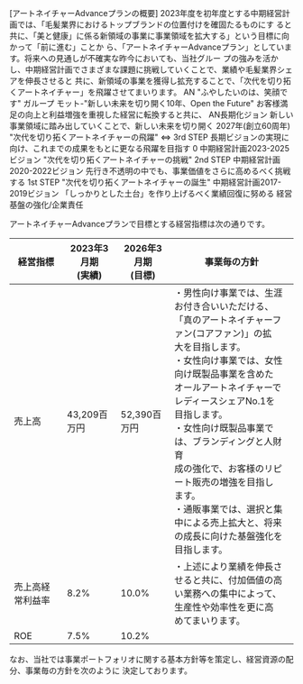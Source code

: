 [アートネイチャーAdvanceプランの概要] 2023年度を初年度とする中期経営計画では、「毛髪業界におけるトップブランドの位置付けを確固たるものにす ると共に、「美と健康」に係る新領域の事業に事業領域を拡大する」という目標に向かって「前に進む」ことか ら、「アートネイチャーAdvanceプラン」としています。将来への見通しが不確実な昨今においても、当社グルー プの強みを活かし、中期経営計画でさまざまな課題に挑戦していくことで、業績や毛髪業界シェアを伸長させると 共に、新領域の事業を獲得し拡充することで、「次代を切り拓くアートネイチャー」を飛躍させてまいります。 AN "ふやしたいのは、笑顔です" ガループ モット-"新しい未来を切り開く10年、Open the Future" お客様満足の向上と利益増強を重視した経営に転換すると共に、 AN長期化ジョン 新しい事業領域に踏み出していくことで、新しい未来を切り開く 2027年(創立60周年) "次代を切り拓くアートネイチャーの飛躍"  $\Leftrightarrow$ 3rd STEP 長期ビジョンの実現に向け、これまでの成果をもとに更なる飛躍を目指す 0 中期経営計画2023-2025ビジョン "次代を切り拓くアートネイチャーの挑戦" 2nd STEP 中期経営計画2020-2022ビジョン 先行き不透明の中でも、事業価値をさらに高めるべく挑戦する 1st STEP "次代を切り拓くアートネイチャーの誕生" 中期経営計画2017-2019ビジョン 「しっかりとした土台」を作り上げるべく業績回復に努める 経営基盤の強化/企業責任

アートネイチャーAdvanceプランで目標とする経営指標は次の通りです。

| 経営指標     | 2023年3月期<br>(実績) | 2026年3月期<br>(目標) | 事業毎の方針                                                                                                                                                                                                                                            |
|----------|------------------|------------------|---------------------------------------------------------------------------------------------------------------------------------------------------------------------------------------------------------------------------------------------------|
| 売上高      | 43,209百万円        | 52,390百万円        | ・男性向け事業では、生涯お付き合いいただける、<br>「真のアートネイチャーファン(コアファン)」の拡<br>大を目指します。<br>・女性向け事業では、女性向け既製品事業を含めた<br>オールアートネイチャーでレディースシェアNo.1を<br>目指します。<br>・女性向け既製品事業では、ブランディングと人財育<br>成の強化で、お客様のリピート販売の増強を目指し<br>ます。<br>・通販事業では、選択と集中による売上拡大と、将来<br>の成長に向けた基盤強化を目指します。 |
| 売上高経常利益率 | 8.2%             | 10.0%            | ・上述により業績を伸長させると共に、付加価値の高<br>い業務への集中によって、生産性や効率性を更に高<br>めてまいります。                                                                                                                                                                                   |
| ROE      | 7.5%             | 10.2%            |                                                                                                                                                                                                                                                   |

なお、当社では事業ポートフォリオに関する基本方針等を策定し、経営資源の配分、事業毎の方針を次のように 決定しております。